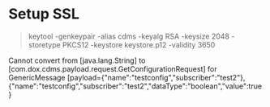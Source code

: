 # Setup SSL 

> keytool -genkeypair -alias cdms -keyalg RSA -keysize 2048 -storetype PKCS12 -keystore keystore.p12 -validity 3650

Cannot convert from [java.lang.String] to [com.dox.cdms.payload.request.GetConfigurationRequest] for GenericMessage [payload={"name":"testconfig","subscriber":"test2"},
{"name":"testconfig","subscriber":"test2","dataType":"boolean","value":true}